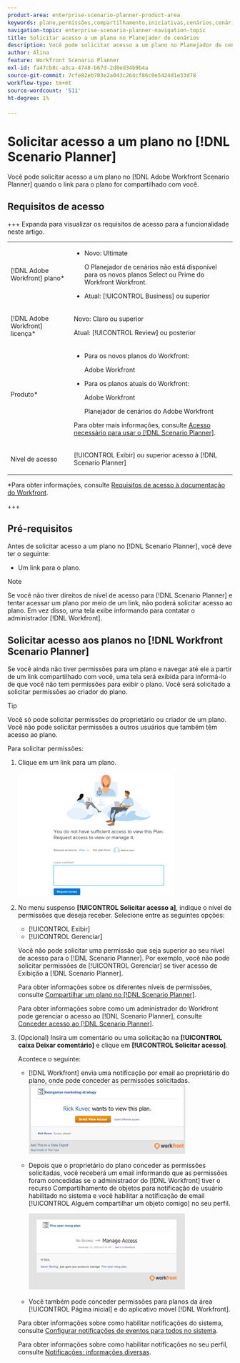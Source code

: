 ```yaml
---
product-area: enterprise-scenario-planner-product-area
keywords: plano,permissões,compartilhamento,iniciativas,cenários,cenário
navigation-topic: enterprise-scenario-planner-navigation-topic
title: Solicitar acesso a um plano no Planejador de cenários
description: Você pode solicitar acesso a um plano no Planejador de cenários do Adobe Workfront quando o link para o plano for compartilhado com você.
author: Alina
feature: Workfront Scenario Planner
exl-id: fa47cb8c-a3ca-4748-b67d-2d8ed34b9b4a
source-git-commit: 7cfe82eb703e2a043c264cf86c0e5424d1e33d78
workflow-type: tm+mt
source-wordcount: '511'
ht-degree: 1%

---
```


# Solicitar acesso a um plano no [!DNL Scenario Planner]

Você pode solicitar acesso a um plano no [!DNL Adobe Workfront Scenario Planner] quando o link para o plano for compartilhado com você.

## Requisitos de acesso

+++ Expanda para visualizar os requisitos de acesso para a funcionalidade neste artigo.

<table style="table-layout:auto"> 
 <col> 
 <col> 
 <tbody> 
  <tr> 
   <td> <p>[!DNL Adobe Workfront] plano*</p> </td> 
   <td> <ul></li>
   <li><p>Novo: Ultimate </p></li>
   <p>O Planejador de cenários não está disponível para os novos planos Select ou Prime do Workfront Workfront. </p>
   <li><p>Atual: [!UICONTROL Business] ou superior</p></ul>
   </td> 
  </tr> 
  <tr> 
   <td> <p>[!DNL Adobe Workfront] licença*</p> </td> 
   <td> <p>Novo: Claro ou superior</p> 
   <p>Atual: [!UICONTROL Review] ou posterior</p> </td> 
  </tr> 
  <tr> 
   <td>Produto* </td> 
   <td> <ul><li><p>Para os novos planos do Workfront:</p><p> Adobe Workfront</li></p>
   <li><p>Para os planos atuais do Workfront: </p>
   <p>Adobe Workfront</p> <p>Planejador de cenários do Adobe Workfront</p></li></ul>

<p>Para obter mais informações, consulte <a href="../scenario-planner/access-needed-to-use-sp.md" class="MCXref xref">Acesso necessário para usar o [!DNL Scenario Planner]</a>. </p> </td> 
  </tr> 
  <tr data-mc-conditions=""> 
   <td>Nível de acesso </td> 
   <td>  <p>[!UICONTROL Exibir] ou superior acesso à [!DNL Scenario Planner]</p>  </td> 
  </tr>
 </tbody> 
</table>

*Para obter informações, consulte [Requisitos de acesso à documentação do Workfront](/help/quicksilver/administration-and-setup/add-users/access-levels-and-object-permissions/access-level-requirements-in-documentation.md).

+++

## Pré-requisitos

Antes de solicitar acesso a um plano no [!DNL Scenario Planner], você deve ter o seguinte:

* Um link para o plano.

>[!NOTE]
>
>Se você não tiver direitos de nível de acesso para [!DNL Scenario Planner] e tentar acessar um plano por meio de um link, não poderá solicitar acesso ao plano. Em vez disso, uma tela exibe informando para contatar o administrador [!DNL Workfront].

## Solicitar acesso aos planos no [!DNL Workfront Scenario Planner]

Se você ainda não tiver permissões para um plano e navegar até ele a partir de um link compartilhado com você, uma tela será exibida para informá-lo de que você não tem permissões para exibir o plano. Você será solicitado a solicitar permissões ao criador do plano.

>[!TIP]
>
>Você só pode solicitar permissões do proprietário ou criador de um plano. Você não pode solicitar permissões a outros usuários que também têm acesso ao plano.

Para solicitar permissões:

1. Clique em um link para um plano.

   ![Solicitar acesso ao plano](assets/request-access-to-plan-350x277.png)

1. No menu suspenso **[!UICONTROL Solicitar acesso a]**, indique o nível de permissões que deseja receber. Selecione entre as seguintes opções:

   * [!UICONTROL Exibir]
   * [!UICONTROL Gerenciar]

   Você não pode solicitar uma permissão que seja superior ao seu nível de acesso para o [!DNL Scenario Planner]. Por exemplo, você não pode solicitar permissões de [!UICONTROL Gerenciar] se tiver acesso de Exibição a [!DNL Scenario Planner].

   Para obter informações sobre os diferentes níveis de permissões, consulte [Compartilhar um plano no [!DNL Scenario Planner]](../scenario-planner/share-a-plan.md).

   Para obter informações sobre como um administrador do Workfront pode gerenciar o acesso ao [!DNL Scenario Planner], consulte [Conceder acesso ao [!DNL Scenario Planner]](../administration-and-setup/add-users/configure-and-grant-access/grant-access-sp.md).

1. (Opcional) Insira um comentário ou uma solicitação na **[!UICONTROL caixa Deixar comentário]** e clique em **[!UICONTROL Solicitar acesso]**.

   Acontece o seguinte:

   * [!DNL Workfront] envia uma notificação por email ao proprietário do plano, onde pode conceder as permissões solicitadas.\
     ![Solicitar notificação por email de acesso](assets/request-access-to-plan-email-350x156.png)

   * Depois que o proprietário do plano conceder as permissões solicitadas, você receberá um email informando que as permissões foram concedidas se o administrador do [!DNL Workfront] tiver o recurso Compartilhamento de objetos para notificação de usuário habilitado no sistema e você habilitar a notificação de email [!UICONTROL Alguém compartilhar um objeto comigo] no seu perfil.

     ![Email de acesso concedido](assets/access-granted-to-plan-email-350x172.png)

   * Você também pode conceder permissões para planos da área [!UICONTROL Página inicial] e do aplicativo móvel [!DNL Workfront].

   Para obter informações sobre como habilitar notificações do sistema, consulte [Configurar notificações de eventos para todos no sistema](../administration-and-setup/manage-workfront/emails/configure-event-notifications-for-everyone-in-the-system.md).

   Para obter informações sobre como habilitar notificações no seu perfil, consulte [Notificações: informações diversas](../workfront-basics/using-notifications/notifications-misc-information.md).
